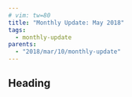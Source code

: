 ```yaml
---
# vim: tw=80
title: "Monthly Update: May 2018"
tags:
  - monthly-update
parents:
  - "2018/mar/10/monthly-update"
---
```


## Heading
